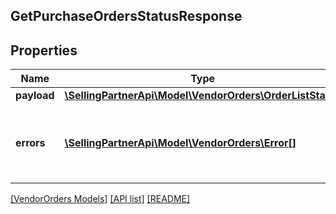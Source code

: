 ## GetPurchaseOrdersStatusResponse

## Properties

Name | Type | Description | Notes
------------ | ------------- | ------------- | -------------
**payload** | [**\SellingPartnerApi\Model\VendorOrders\OrderListStatus**](OrderListStatus.md) |  | [optional]
**errors** | [**\SellingPartnerApi\Model\VendorOrders\Error[]**](Error.md) | A list of error responses returned when a request is unsuccessful. | [optional]

[[VendorOrders Models]](../) [[API list]](../../Api) [[README]](../../../README.md)
